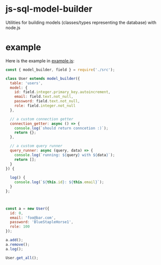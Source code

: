 # js-sql-model-builder
Utilities for building models (classes/types representing the database) with node.js

# example
Here is the example in [example.js](./example.js):
```js
const { model_builder, field } = require('./src');

class User extends model_builder({
  table: 'users',
  model: {
    id: field.integer.primary_key.autoincrement,
    email: field.text.not_null,
    password: field.text.not_null,
    role: field.integer.not_null
  },

  // a custom connection getter
  connection_getter: async () => {
    console.log(`should return conncetion :)`);
    return {};
  },

  // a custom query runner
  query_runner: async (query, data) => {
    console.log(`running: ${query} with ${data}`);
    return [];
  }
}) {
  
  log() {
    console.log(`${this.id}: ${this.email}`);
  }
};



const a = new User({
  id: 0,
  email: 'foo@bar.com',
  password: 'BlueStapleHorse1',
  role: 100
});

a.add();
a.remove();
a.log();

User.get_all();

```